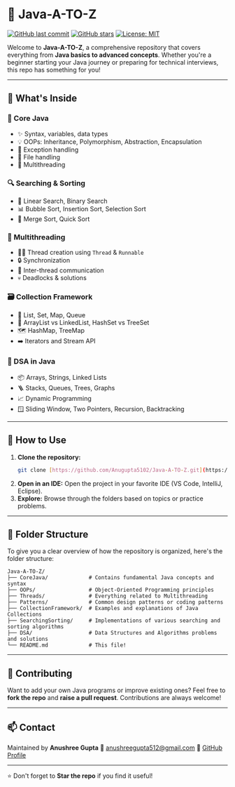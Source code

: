 # 📘 Java-A-TO-Z

[![GitHub last commit](https://img.shields.io/github/last-commit/Anugupta5102/Java-A-TO-Z?color=blue)](https://github.com/Anugupta5102/Java-A-TO-Z/commits/main)
[![GitHub stars](https://img.shields.io/github/stars/Anugupta5102/Java-A-TO-Z?style=social)](https://github.com/Anugupta5102/Java-A-TO-Z/stargazers)
[![License: MIT](https://img.shields.io/badge/License-MIT-yellow.svg)](https://opensource.org/licenses/MIT)

Welcome to **Java-A-TO-Z**, a comprehensive repository that covers everything from **Java basics to advanced concepts**. Whether you're a beginner starting your Java journey or preparing for technical interviews, this repo has something for you!

---

## 📌 What's Inside

### 🧱 Core Java
- ✨ Syntax, variables, data types
- 💡 OOPs: Inheritance, Polymorphism, Abstraction, Encapsulation
- 🚫 Exception handling
- 📁 File handling
- 🔄 Multithreading

### 🔍 Searching & Sorting
- 🚀 Linear Search, Binary Search
- 📊 Bubble Sort, Insertion Sort, Selection Sort
- 🧩 Merge Sort, Quick Sort

### 🧵 Multithreading
- 🏃‍♂️ Thread creation using `Thread` & `Runnable`
- 🔒 Synchronization
- 💬 Inter-thread communication
- 💀 Deadlocks & solutions

### 🗃️ Collection Framework
- 📝 List, Set, Map, Queue
- 🔗 ArrayList vs LinkedList, HashSet vs TreeSet
- 🗺️ HashMap, TreeMap
- ➡️ Iterators and Stream API

### 🧠 DSA in Java
- 📦 Arrays, Strings, Linked Lists
- 🪜 Stacks, Queues, Trees, Graphs
- 📈 Dynamic Programming
- 🪟 Sliding Window, Two Pointers, Recursion, Backtracking

---

## 🚀 How to Use

1.  **Clone the repository:**
    ```bash
    git clone [https://github.com/Anugupta5102/Java-A-TO-Z.git](https://github.com/Anugupta5102/Java-A-TO-Z.git)
    ```
2.  **Open in an IDE:** Open the project in your favorite IDE (VS Code, IntelliJ, Eclipse).
3.  **Explore:** Browse through the folders based on topics or practice problems.

---

## 📂 Folder Structure

To give you a clear overview of how the repository is organized, here's the folder structure:

```
Java-A-TO-Z/
├── CoreJava/             # Contains fundamental Java concepts and syntax
├── OOPs/                 # Object-Oriented Programming principles
├── Threads/              # Everything related to Multithreading
├── Patterns/             # Common design patterns or coding patterns
├── CollectionFramework/  # Examples and explanations of Java Collections
├── SearchingSorting/     # Implementations of various searching and sorting algorithms
├── DSA/                  # Data Structures and Algorithms problems and solutions
└── README.md             # This file!
```

---

## 🙌 Contributing

Want to add your own Java programs or improve existing ones? Feel free to **fork the repo** and **raise a pull request**. Contributions are always welcome!

---

## 📫 Contact

Maintained by **Anushree Gupta**
📧 anushreegupta512@gmail.com
🔗 [GitHub Profile](https://github.com/Anugupta5102)

---

⭐ Don't forget to **Star the repo** if you find it useful!
